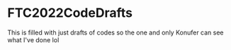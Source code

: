 # FTC2022CodeDrafts

This is filled with just drafts of codes so the one and only Konufer can see what I've done lol
